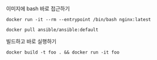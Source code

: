 이미지에 bash 바로 접근하기

```
docker run -it --rm --entrypoint /bin/bash nginx:latest
```

```
docker pull ansible/ansible:default
```


빌드하고 바로 실행하기

```
docker build -t foo . && docker run -it foo
```